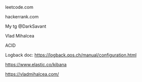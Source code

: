 leetcode.com

hackerrank.com



My tg @DarkSavant

Vlad Mihalcea

ACID


Logback doc: https://logback.qos.ch/manual/configuration.html


https://www.elastic.co/kibana



https://vladmihalcea.com/